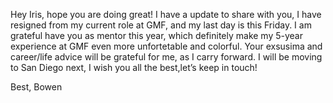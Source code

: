 Hey Iris, hope you are doing great! I have a update to share with you, I have resigned from my current role at GMF, and my last day is this Friday. I am grateful have you as mentor this year, which definitely make my 5-year experience at GMF even more unfortetable and colorful. Your exsusima and career/life advice will be grateful for me, as I carry forward. I will be moving to San Diego next, I wish you all the best,let’s keep in touch!

Best,
Bowen


